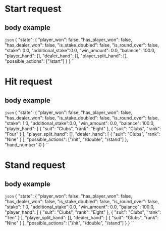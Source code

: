 # Start request

## body example

```json```
{
    "state": {
        "player_won": false,
        "has_player_won": false,
        "has_dealer_won": false,
        "is_stake_doubled": false,
        "is_round_over": false,
        "stake": 0.0,
        "additional_stake":0.0,
        "win_amount": 0.0,
        "balance": 100.0,
        "player_hand": [],
        "dealer_hand": [],
        "player_split_hand": [],
        "possible_actions": ["/start"]
    }
}
``

# Hit request

## body example

```json```
{
    "state": {
        "player_won": false,
        "has_player_won": false,
        "has_dealer_won": false,
        "is_stake_doubled": false,
        "is_round_over": false,
        "stake": 1.0,
        "additional_stake":0.0,
        "win_amount": 0.0,
        "balance": 100.0,
        "player_hand": [
            {
                "suit": "Clubs",
                "rank": "Eight"
            },
            {
                "suit": "Clubs",
                "rank": "Four"
            }
        ],
        "player_split_hand": [],
        "dealer_hand": [
            {
                "suit": "Clubs",
                "rank": "Nine"
            }
        ],
        "possible_actions": ["/hit", "/double", "/stand"]
    },
    "hand_number":0
}
``

# Stand request

## body example

``` json ```
{
    "state": {
        "player_won": false,
        "has_player_won": false,
        "has_dealer_won": false,
        "is_stake_doubled": false,
        "is_round_over": false,
        "stake": 1.0,
        "additional_stake":0.0,
        "win_amount": 0.0,
        "balance": 100.0,
        "player_hand": [
            {
                "suit": "Clubs",
                "rank": "Eight"
            },
            {
                "suit": "Clubs",
                "rank": "Ten"
            }
        ],
        "player_split_hand": [],
        "dealer_hand": [
            {
                "suit": "Clubs",
                "rank": "Nine"
            }
        ],
        "possible_actions": ["/hit", "/double", "/stand"]
    }
}
``
